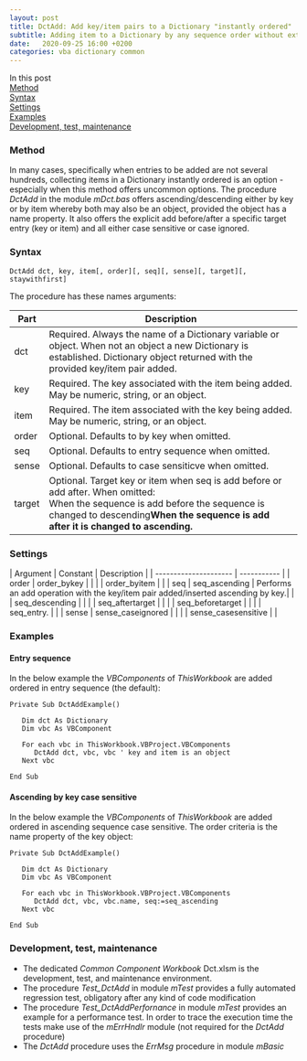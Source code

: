 ```yaml
---
layout: post
title: DctAdd: Add key/item pairs to a Dictionary "instantly ordered"
subtitle: Adding item to a Dictionary by any sequence order without extra sorting
date:   2020-09-25 16:00 +0200
categories: vba dictionary common
---
```


In this post<br>
[Method](#method)<br>
[Syntax](#syntax)<br>
[Settings](#settinhs)<br>
[Examples](#examples)<br>
[Development, test, maintenance](#development-test-maintenance)

### Method
In many cases, specifically when entries to be added are not several hundreds, collecting items in a Dictionary instantly ordered is an option - especially when this method offers uncommon options. The procedure _DctAdd_ in the module _mDct.bas_ offers ascending/descending either by key or by item whereby both may also be an object, provided the object has a name property. It also offers the explicit add before/after a specific target entry (key or item) and all either case sensitive or case ignored.

### Syntax

`DctAdd dct, key, item[, order][, seq][, sense][, target][, staywithfirst]`

The procedure has these names arguments:

| Part | Description |
| -------- | ----------- |
| dct      |  	Required. Always the name of a Dictionary variable or object. When not an object a new Dictionary is established. Dictionary object  returned with the provided key/item pair added.|
| key      | Required. The key associated with the item being added. May be numeric, string, or an object.  |
| item    | Required. The item associated with the key being added. May be numeric, string, or an object. |
| order | Optional. Defaults to by key when omitted. |
| seq    | Optional. Defaults to entry sequence when omitted. |
| sense   | Optional. Defaults to case sensiticve when omitted.|
| target | Optional. Target key or item when seq is add before or add after. When omitted:<br>When the sequence is add before the sequence is changed to descending<b>When the sequence is add after it is changed to ascending. |


### Settings

| Argument | Constant   | Description |
| --------------------- | ----------- |
| order    | order_bykey         |    |
|          | order_byitem        |    |
| seq      | seq_ascending       | Performs an add operation with the key/item pair added/inserted ascending by key.|
|          | seq_descending      |    |
|          | seq_aftertarget     |    |
|          | seq_beforetarget    |    |
|          | seq_entry.          |    | 
| sense    | sense_caseignored   |    |
|          | sense_casesensitive |    |

### Examples
#### Entry sequence
In the below example the _VBComponents_ of _ThisWorkbook_ are added ordered in entry sequence (the default):
```vbscript
Private Sub DctAddExample()

   Dim dct As Dictionary
   Dim vbc As VBComponent
   
   For each vbc in ThisWorkbook.VBProject.VBComponents
      DctAdd dct, vbc, vbc ' key and item is an object       
   Next vbc
   
End Sub
```
#### Ascending by key case sensitive
In the below example the _VBComponents_ of _ThisWorkbook_ are added ordered in ascending sequence case sensitive. The order criteria is the name property of the key object:
```vbscript
Private Sub DctAddExample()

   Dim dct As Dictionary
   Dim vbc As VBComponent
   
   For each vbc in ThisWorkbook.VBProject.VBComponents
      DctAdd dct, vbc, vbc.name, seq:=seq_ascending       
   Next vbc
   
End Sub
```

### Development, test, maintenance
- The dedicated _Common Component Workbook_ Dct.xlsm is the development, test, and maintenance environment.
- The procedure _Test\_DctAdd_ in module _mTest_ provides a fully automated regression test, obligatory after any kind of code modification
- The procedure _Test\_DctAddPerfornance_ in module _mTest_ provides an example for a performance test. In order to trace the execution time the tests make use of  the _mErrHndlr_ module (not required for the _DctAdd_ procedure)
- The _DctAdd_ procedure uses the _ErrMsg_ procedure in module _mBasic_